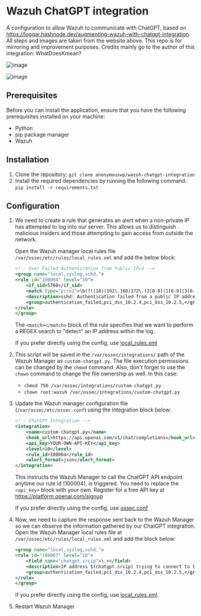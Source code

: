 # Wazuh ChatGPT integration

 A configuration to allow Wazuh to communicate with ChatGPT, based on <https://loggar.hashnode.dev/augmenting-wazuh-with-chatgpt-integration>. All steps and images are taken from the website above. This repo is for mirroring and improvement purposes. Credits mainly go to the author of this integration: WhatDoesKmean?
 
 ![image](https://user-images.githubusercontent.com/50231698/226342392-1364916b-19d9-44a3-8493-51125199f85a.png)
 
 ![image](https://user-images.githubusercontent.com/50231698/226342473-c3f20ac4-71cb-479d-9f87-54d2e687a9de.png)


## Prerequisites

Before you can install the application, ensure that you have the following prerequisites installed on your machine:

- Python
- pip package manager
- Wazuh

## Installation

1. Clone the repository: `git clone anonymouswp/wazuh-chatgpt-integration`
1. Install the required dependencies by running the following command: `pip install -r requirements.txt`

## Configuration

1. We need to create a rule that generates an alert when a non-private IP has attempted to log into our server. This allows us to distinguish malicious insiders and those attempting to gain access from outside the network.

    Open the Wazuh manager local rules file `/var/ossec/etc/rules/local_rules.xml` and add the below block:

    ```xml
    <!-- User Failed Authentication from Public IPv4 -->
    <group name="local,syslog,sshd,">
    <rule id="100004" level="10">
        <if_sid>5760</if_sid>
        <match type="pcre2">\b(?!(10)|192\.168|172\.(2[0-9]|1[6-9]|3[0-1])|(25[6-9]|2[6-9][0-9]|[3-9][0-9][0-9]|99[1-9]))[0-9]{1,3}\.(25[0-5]|2[0-4][0-9]|[01]?[0-9][0-9]?)\.(25[0-5]|2[0-4][0-9]|[01]?[0-9][0-9]?)\.(25[0-5]|2[0-4][0-9]|[01]?[0-9][0-9]?)</match>
        <description>sshd: Authentication failed from a public IP address > $(srcip).</description>
        <group>authentication_failed,pci_dss_10.2.4,pci_dss_10.2.5,</group>
    </rule>
    </group>
    ```

    The `<match></match>` block of the rule specifies that we want to perform a REGEX search to "detect" an IP address within the log.

    If you prefer directly using the config, use [local_rules.xml](local_rules.xml)

1. This script will be saved in the `/var/ossec/integrations/` path of the Wazuh Manager as `custom-chatgpt.py`. The file execution permissions can be changed by the `chmod` command. Also, don't forget to use the `chown` command to change the file ownership as well. In this case:

    - `chmod 750 /var/ossec/integrations/custom-chatgpt.py`
    - `chown root:wazuh /var/ossec/integrations/custom-chatgpt.py`

1. Update the Wazuh manager configuration file (`/var/ossec/etc/ossec.conf`) using the integration block below:

    ```xml
    <!-- ChatGPT Integration -->
    <integration>
        <name>custom-chatgpt.py</name>
        <hook_url>https://api.openai.com/v1/chat/completions</hook_url>
        <api_key>YOUR-OWN-API-KEY</api_key>
        <level>10</level>
        <rule_id>100004</rule_id>
        <alert_format>json</alert_format>
    </integration>
    ```

    This instructs the Wazuh Manager to call the ChatGPT API endpoint anytime our rule id (100004), is triggered. You need to replace the `<api_key>` block with your own.
    Register for a free API key at <https://platform.openai.com/signup>

    If you prefer directly using the config, use [ossec.conf](ossec.conf)

1. Now, we need to capture the response sent back to the Wazuh Manager so we can observe the information gathered by our ChatGPT integration. Open the Wazuh Manager local rules file at `/var/ossec/etc/rules/local_rules.xml` and add the block below:

    ```xml
    <group name="local,syslog,sshd,">
    <rule id="100007" level="10">
        <field name="chatgpt.srcip">\.+</field>
        <description>IP address $(chatgpt.srcip) trying to connect to the network.</description>
        <group>authentication_failed,pci_dss_10.2.4,pci_dss_10.2.5,</group>
    </rule>
    </group>
    ```

    If you prefer directly using the config, use [local_rules.xml](local_rules.xml).

1. Restart Wazuh Manager
